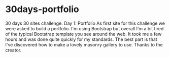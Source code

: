 # 30days-portfolio
30 days 30 sites challenge. Day 1: Portfolio
As first site for this challenge we were asked to build a portfolio. I'm using Bootstrap but overall I'm a bit tired of the typical
Bootstrap template you see around the web.
It took me a few hours and was done quite quickly for my standards.
The best part is that I've discovered how to make a lovely masonry gallery to use.
Thanks to the creator.
